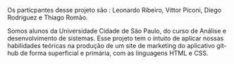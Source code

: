  Os particpantes desse projeto são : Leonardo Ribeiro, Vittor Piconi, Diego Rodriguez e Thiago Romão.

 Somos alunos da Universidade Cidade de Sâo Paulo, do curso de Análise e desenvolvimento de sistemas. 
 Esse projeto tem o intuito de aplicar nossas habilidades teóricas na produção de um site de marketing do aplicativo git-hub de forma superficial e primária, com as linguagens HTML e CSS.
